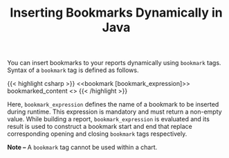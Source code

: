 ﻿---
title: Inserting Bookmarks Dynamically in Java
second_title: Aspose.Words for Java
articleTitle: Inserting Bookmarks Dynamically
linktitle: Inserting Bookmarks Dynamically
description: "Insert bookmarks into your document dynamically when building a report in Java."
type: docs
weight: 70
url: /java/inserting-bookmarks-dynamically/
---

You can insert bookmarks to your reports dynamically using `bookmark` tags. Syntax of a `bookmark` tag is defined as follows.

{{< highlight csharp >}}
<<bookmark [bookmark_expression]>>
bookmarked_content
<</bookmark>>
{{< /highlight >}}

Here, `bookmark_expression` defines the name of a bookmark to be inserted during runtime. This expression is mandatory and must return a non-empty value. While building a report, `bookmark_expression` is evaluated and its result is used to construct a bookmark start and end that replace corresponding opening and closing `bookmark` tags respectively.

**Note –** A `bookmark` tag cannot be used within a chart.
